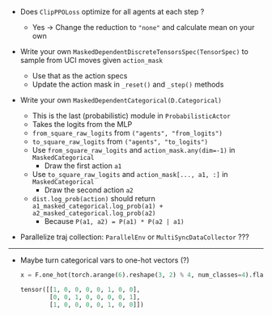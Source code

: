 - Does `ClipPPOLoss` optimize for all agents at each step ?

  - Yes -> Change the reduction to `"none"` and calculate mean on your own

- Write your own `MaskedDependentDiscreteTensorsSpec(TensorSpec)` to sample from UCI moves given `action_mask`

  - Use that as the action specs
  - Update the action mask in `_reset()` and `_step()` methods

- Write your own `MaskedDependentCategorical(D.Categorical)`

  - This is the last (probabilistic) module in `ProbabilisticActor`
  - Takes the logits from the MLP
  - `from_square_raw_logits` from `("agents", "from_logits")`
  - `to_square_raw_logits` from `("agents", "to_logits")`
  - Use `from_square_raw_logits` and `action_mask.any(dim=-1)` in `MaskedCategorical`
    - Draw the first action `a1`
  - Use `to_square_raw_logits` and `action_mask[..., a1, :]` in `MaskedCategorical`
    - Draw the second action `a2`
  - `dist.log_prob(action)` should return `a1_masked_categorical.log_prob(a1) + a2_masked_categorical.log_prob(a2)`
    - Because `P(a1, a2) = P(a1) * P(a2 | a1)`

- Parallelize traj collection: `ParallelEnv` or `MultiSyncDataCollector` ???

---

- Maybe turn categorical vars to one-hot vectors (?)

  ```python
  x = F.one_hot(torch.arange(6).reshape(3, 2) % 4, num_classes=4).flatten(start_dim=-2, end_dim=-1)

  tensor([[1, 0, 0, 0, 0, 1, 0, 0],
          [0, 0, 1, 0, 0, 0, 0, 1],
          [1, 0, 0, 0, 0, 1, 0, 0]])
  ```
